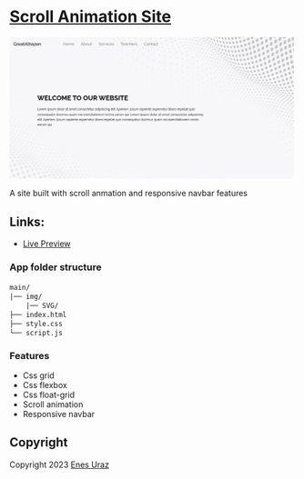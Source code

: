 # [Scroll Animation Site](https://greatalhazen.github.io/Scroll-animation/)

![alt text](img/site.png?raw=true "Awesome scroll-animation-app")

A site built with scroll anmation and responsive navbar features

## Links:

- [Live Preview](https://greatalhazen.github.io/Scroll-animation/)

### App folder structure

```
main/
|── img/
    |── SVG/
├── index.html
├── style.css
└── script.js
```

### Features

- Css grid
- Css flexbox
- Css float-grid
- Scroll animation
- Responsive navbar

## Copyright

Copyright 2023 [Enes Uraz](https://github.com/greatAlhazen)
